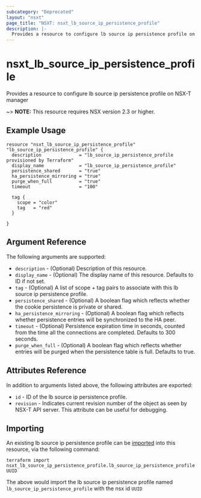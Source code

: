 ```yaml
---
subcategory: "Deprecated"
layout: "nsxt"
page_title: "NSXT: nsxt_lb_source_ip_persistence_profile"
description: |-
  Provides a resource to configure lb source ip persistence profile on NSX-T manager
---
```


# nsxt_lb_source_ip_persistence_profile

Provides a resource to configure lb source ip persistence profile on NSX-T manager

~> **NOTE:** This resource requires NSX version 2.3 or higher.

## Example Usage

```hcl
resource "nsxt_lb_source_ip_persistence_profile" "lb_source_ip_persistence_profile" {
  description              = "lb_source_ip_persistence_profile provisioned by Terraform"
  display_name             = "lb_source_ip_persistence_profile"
  persistence_shared       = "true"
  ha_persistence_mirroring = "true"
  purge_when_full          = "true"
  timeout                  = "100"

  tag {
    scope = "color"
    tag   = "red"
  }

}
```

## Argument Reference

The following arguments are supported:

* `description` - (Optional) Description of this resource.
* `display_name` - (Optional) The display name of this resource. Defaults to ID if not set.
* `tag` - (Optional) A list of scope + tag pairs to associate with this lb source ip persistence profile.
* `persistence_shared` - (Optional) A boolean flag which reflects whether the cookie persistence is private or shared.
* `ha_persistence_mirroring` - (Optional) A boolean flag which reflects whether persistence entries will be synchronized to the HA peer.
* `timeout` - (Optional) Persistence expiration time in seconds, counted from the time all the connections are completed. Defaults to 300 seconds.
* `purge_when_full` - (Optional) A boolean flag which reflects whether entries will be purged when the persistence table is full. Defaults to true.


## Attributes Reference

In addition to arguments listed above, the following attributes are exported:

* `id` - ID of the lb source ip persistence profile.
* `revision` - Indicates current revision number of the object as seen by NSX-T API server. This attribute can be useful for debugging.


## Importing

An existing lb source ip persistence profile can be [imported][docs-import] into this resource, via the following command:

[docs-import]: https://www.terraform.io/cli/import

```
terraform import nsxt_lb_source_ip_persistence_profile.lb_source_ip_persistence_profile UUID
```

The above would import the lb source ip persistence profile named `lb_source_ip_persistence_profile` with the nsx id `UUID`

